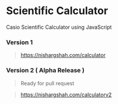 # Scientific Calculator
Casio Scientific Calculator using JavaScript

### Version 1
> https://nishargshah.com/calculator

### Version 2 ( Alpha Release )
> Ready for pull request

> https://nishargshah.com/calculatorv2
